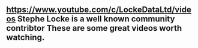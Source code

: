 https://www.youtube.com/c/LockeDataLtd/videos
Stephe Locke is a well known community contribtor
These are some great videos worth watching.
--------------------------------------------------